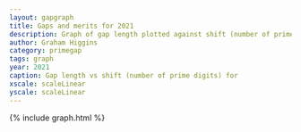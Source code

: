 ```yaml
---
layout: gapgraph
title: Gaps and merits for 2021
description: Graph of gap length plotted against shift (number of prime digits)
author: Graham Higgins
category: primegap
tags: graph
year: 2021
caption: Gap length vs shift (number of prime digits) for
xscale: scaleLinear
yscale: scaleLinear
---
```


{% include graph.html %}

